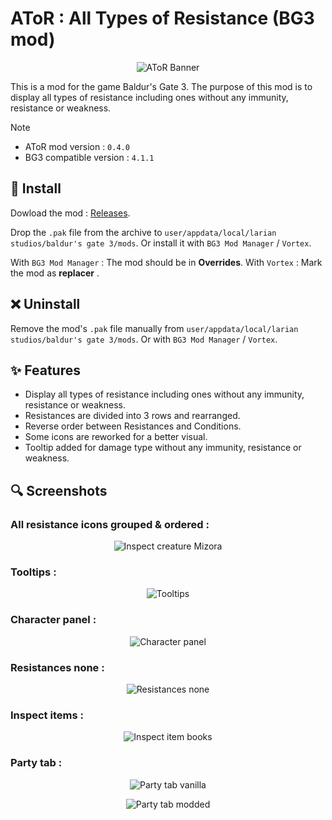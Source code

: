 # AToR : All Types of Resistance (BG3 mod)

<p align="center">
  <img src="Docs/Banner/AToR_Banner.png" alt="AToR Banner"/>
</p>

This is a mod for the game Baldur's Gate 3. The purpose of this mod is to display all types of resistance including ones without any immunity, resistance or weakness.

> [!NOTE]
> - AToR mod version : `0.4.0`
> - BG3 compatible version : `4.1.1`

## 💾 Install

Dowload the mod : [Releases](https://github.com/Coyote-31/bg3-all-types-of-resistance/releases).

Drop the `.pak` file from the archive to `user/appdata/local/larian studios/baldur's gate 3/mods`.
Or install it with `BG3 Mod Manager` / `Vortex`.

With `BG3 Mod Manager` : The mod should be in **Overrides**.
With `Vortex` : Mark the mod as **replacer** .

## ❌ Uninstall

Remove the mod's `.pak` file manually from `user/appdata/local/larian studios/baldur's gate 3/mods`. Or with `BG3 Mod Manager` / `Vortex`.

## ✨ Features

- Display all types of resistance including ones without any immunity, resistance or weakness.
- Resistances are divided into 3 rows and rearranged.
- Reverse order between Resistances and Conditions.
- Some icons are reworked for a better visual.
- Tooltip added for damage type without any immunity, resistance or weakness.

## 🔍 Screenshots

### All resistance icons grouped & ordered :

<p align="center">
  <img src="Docs/Screenshots/Inspect_creature_Mizora.png" alt="Inspect creature Mizora"/>
</p>


### Tooltips :

<p align="center">
  <img src="Docs/Screenshots/Tooltips.png" alt="Tooltips"/>
</p>

### Character panel :

<p align="center">
  <img src="Docs/Screenshots/CharPanel_Karlach.png" alt="Character panel"/>
</p>

### Resistances none :

<p align="center">
  <img src="Docs/Screenshots/Resistances_none.png" alt="Resistances none"/>
</p>


### Inspect items :

<p align="center">
  <img src="Docs/Screenshots/Inspect_item_books.png" alt="Inspect item books"/>
</p>

### Party tab :

<p align="center">
  <img src="Docs/Screenshots/Party_tab_vanilla.png" alt="Party tab vanilla"/>
</p>

<p align="center">
  <img src="Docs/Screenshots/Party_tab_modded.png" alt="Party tab modded"/>
</p>
